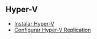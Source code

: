 ## Hyper-V

* [Instalar Hyper-V](guia/install.rst)
* [Configurar Hyper-V Replication](guia/config.rst)

